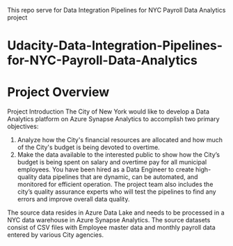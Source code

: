 This repo serve for Data Integration Pipelines for NYC Payroll Data Analytics project

# Udacity-Data-Integration-Pipelines-for-NYC-Payroll-Data-Analytics
# Project Overview
Project Introduction
The City of New York would like to develop a Data Analytics platform on Azure Synapse Analytics to accomplish two primary objectives:

 

1. Analyze how the City's financial resources are allocated and how much of the City's budget is being devoted to overtime.
2. Make the data available to the interested public to show how the City’s budget is being spent on salary and overtime pay for all municipal employees.
You have been hired as a Data Engineer to create high-quality data pipelines that are dynamic, can be automated, and monitored for efficient operation. The project team also includes the city’s quality assurance experts who will test the pipelines to find any errors and improve overall data quality.

 

The source data resides in Azure Data Lake and needs to be processed in a NYC data warehouse in Azure Synapse Analytics. The source datasets consist of CSV files with Employee master data and monthly payroll data entered by various City agencies.
